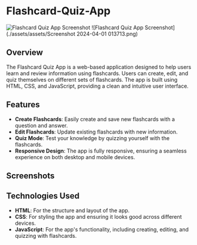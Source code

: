 # Flashcard-Quiz-App
![Flashcard Quiz App Screenshot](./assets/screenshot1.png)
![Flashcard Quiz App Screenshot](./assets/assets/Screenshot 2024-04-01 013713.png)
## Overview

The Flashcard Quiz App is a web-based application designed to help users learn and review information using flashcards. Users can create, edit, and quiz themselves on different sets of flashcards. The app is built using HTML, CSS, and JavaScript, providing a clean and intuitive user interface.

## Features

- **Create Flashcards**: Easily create and save new flashcards with a question and answer.
- **Edit Flashcards**: Update existing flashcards with new information.
- **Quiz Mode**: Test your knowledge by quizzing yourself with the flashcards.
- **Responsive Design**: The app is fully responsive, ensuring a seamless experience on both desktop and mobile devices.

## Screenshots



## Technologies Used

- **HTML**: For the structure and layout of the app.
- **CSS**: For styling the app and ensuring it looks good across different devices.
- **JavaScript**: For the app's functionality, including creating, editing, and quizzing with flashcards.
